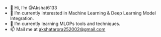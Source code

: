 - 👋 Hi, I’m @Akshat6133
- 👀 I’m currently interested in Machine Learning & Deep Learning Model Integration. 
- 🌱 I’m currently learning MLOPs tools and techniques. 
- 📫 Mail me at akshatarora252002@gmail.com

<!---
- 💞️ I’m looking to collaborate on ...
Akshat6133/Akshat6133 is a ✨ special ✨ repository because its `README.md` (this file) appears on your GitHub profile.
You can click the Preview link to take a look at your changes.
hello
--->
